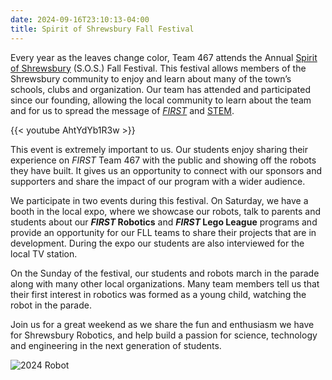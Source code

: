 ```yaml
---
date: 2024-09-16T23:10:13-04:00
title: Spirit of Shrewsbury Fall Festival
---
```


Every year as the leaves change color, Team 467 attends the Annual [Spirit of Shrewsbury](https://www.shrewsburyfallfestival.org/) (S.O.S.) Fall Festival. This festival allows members of the Shrewsbury community to enjoy and learn about many of the town’s schools, clubs and organization. Our team has attended and participated since our founding, allowing the local community to learn about the team and for us to spread the message of [_FIRST_](http://www.firstinspires.org/robotics/frc) and [STEM](https://en.wikipedia.org/wiki/Science,_Technology,_Engineering,_and_Mathematics).

{{< youtube AhtYdYb1R3w >}}

This event is extremely important to us. Our students enjoy sharing their experience on _FIRST_ Team 467 with the public and showing off the robots they have built. It gives us an opportunity to connect with our sponsors and supporters and share the impact of our program with a wider audience.

We participate in two events during this festival. On Saturday, we have a booth in the local expo, where we showcase our robots, talk to parents and students about our **_FIRST_ Robotics** and **_FIRST_ Lego League** programs and provide an opportunity for our FLL teams to share their projects that are in development. During the expo our students are also interviewed for the local TV station.

On the Sunday of the festival, our students and robots march in the parade along with many other local organizations. Many team members tell us that their first interest in robotics was formed as a young child, watching the robot in the parade.

Join us for a great weekend as we share the fun and enthusiasm we have for Shrewsbury Robotics, and help build a passion for science, technology and engineering in the next generation of students.

![2024 Robot](2024-09-28-robot-demo.jpg)

